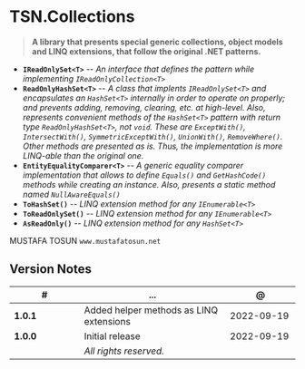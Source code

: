 # TSN.Collections
> **A library that presents special generic collections, object models and LINQ extensions, that follow the original .NET patterns.**

 - **`IReadOnlySet<T>`** -- *An interface that defines the pattern while implementing `IReadOnlyCollection<T>`*
 - **`ReadOnlyHashSet<T>`** -- *A class that implents `IReadOnlySet<T>` and encapsulates an `HashSet<T>` internally in order to operate on properly; and prevents adding, removing, clearing, etc. at high-level. Also, represents convenient methods of the `HashSet<T>` pattern with return type `ReadOnlyHashSet<T>`, not `void`. These are `ExceptWith()`, `IntersectWith()`, `SymmetricExceptWith()`, `UnionWith()`, `RemoveWhere()`. Other methods are presented as is. Thus, the implementation is more LINQ-able than the original one.*
 - **`EntityEqualityComparer<T>`** -- *A generic equality comparer implementation that allows to define `Equals()` and `GetHashCode()` methods while creating an instance. Also, presents a static method named `NullAwareEquals()`* 
 - **`ToHashSet()`** -- *LINQ extension method for any `IEnumerable<T>`*
 - **`ToReadOnlySet()`** -- *LINQ extension method for any `IEnumerable<T>`* 
 - **`AsReadOnly()`** -- *LINQ extension method for any `HashSet<T>`* 


MUSTAFA TOSUN
`www.mustafatosun.net`

## Version Notes
| # | ... | @ |
|--|--|--|
| **1.0.1** | Added helper methods as LINQ extensions | 2022-09-19 |
| **1.0.0** | Initial release | 2022-09-19 |
|&nbsp;&nbsp;&nbsp;&nbsp;&nbsp;&nbsp;&nbsp;&nbsp;&nbsp;&nbsp;&nbsp;&nbsp;&nbsp;&nbsp;&nbsp;&nbsp;&nbsp;&nbsp;&nbsp;&nbsp;&nbsp;&nbsp;&nbsp;&nbsp;&nbsp;|*All rights reserved.*|&nbsp;&nbsp;&nbsp;&nbsp;&nbsp;&nbsp;&nbsp;&nbsp;&nbsp;&nbsp;&nbsp;&nbsp;&nbsp;&nbsp;&nbsp;&nbsp;&nbsp;&nbsp;&nbsp;&nbsp;&nbsp;&nbsp;&nbsp;&nbsp;&nbsp;|